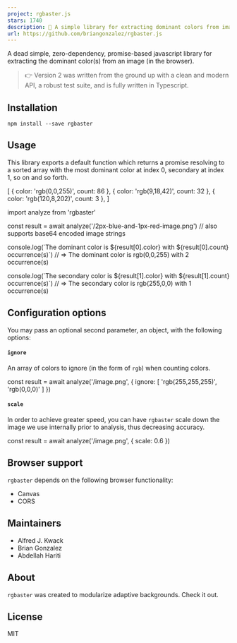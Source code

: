 ```yaml
---
project: rgbaster.js
stars: 1740
description: 🎨 A simple library for extracting dominant colors from images.
url: https://github.com/briangonzalez/rgbaster.js
---
```


A dead simple, zero-dependency, promise-based javascript library for extracting the dominant color(s) from an image (in the browser).

> 👉 Version 2 was written from the ground up with a clean and modern API, a robust test suite, and is fully written in Typescript.

Installation
------------

```
npm install --save rgbaster
```

Usage
-----

This library exports a default function which returns a promise resolving to a sorted array with the most dominant color at index 0, secondary at index 1, so on and so forth.

\[
  { color: 'rgb(0,0,255)', count: 86  },
  { color: 'rgb(9,18,42)', count: 32  },
  { color: 'rgb(120,8,202)', count: 3  },
\]

import analyze from 'rgbaster'

const result \= await analyze('/2px-blue-and-1px-red-image.png') // also supports base64 encoded image strings

console.log(\`The dominant color is ${result\[0\].color} with ${result\[0\].count} occurrence(s)\`)
// => The  dominant color is rgb(0,0,255) with 2 occurrence(s)

console.log(\`The secondary color is ${result\[1\].color} with ${result\[1\].count} occurrence(s)\`)
// => The  secondary color is rgb(255,0,0) with 1 occurrence(s)

Configuration options
---------------------

You may pass an optional second parameter, an object, with the following options:

#### `ignore`

An array of colors to ignore (in the form of `rgb`) when counting colors.

const result \= await analyze('/image.png', { ignore: \[ 'rgb(255,255,255)', 'rgb(0,0,0)' \] })

#### `scale`

In order to achieve greater speed, you can have `rgbaster` scale down the image we use internally prior to analysis, thus decreasing accuracy.

const result \= await analyze('/image.png', { scale: 0.6 })

Browser support
---------------

`rgbaster` depends on the following browser functionality:

-   Canvas
-   CORS

Maintainers
-----------

-   Alfred J. Kwack
-   Brian Gonzalez
-   Abdellah Hariti

About
-----

`rgbaster` was created to modularize adaptive backgrounds. Check it out.

License
-------

MIT
